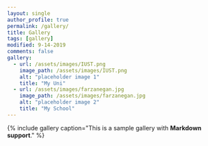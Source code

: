 ```yaml
---
layout: single
author_profile: true
permalink: /gallery/
title: Gallery
tags: [gallery]
modified: 9-14-2019
comments: false
gallery:
  - url: /assets/images/IUST.png
    image_path: /assets/images/IUST.png
    alt: "placeholder image 1"
    title: "My Uni"
  - url: /assets/images/farzanegan.jpg
    image_path: /assets/images/farzanegan.jpg
    alt: "placeholder image 2"
    title: "My School"
---
```


{% include gallery caption="This is a sample gallery with **Markdown support**." %}